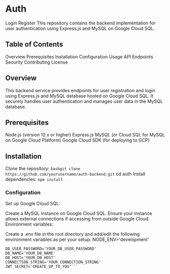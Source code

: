 # Auth
Login Register 
This repository contains the backend implementation for user authentication using Express.js and MySQL on Google Cloud SQL.

## Table of Contents
Overview
Prerequisites
Installation
Configuration
Usage
API Endpoints
Security
Contributing
License

## Overview
This backend service provides endpoints for user registration and login using Express.js and MySQL database hosted on Google Cloud SQL. It securely handles user authentication and manages user data in the MySQL database.
## Prerequisites
Node.js (version 12.x or higher)
Express.js
MySQL (or Cloud SQL for MySQL on Google Cloud Platform)
Google Cloud SDK (for deploying to GCP)
## Installation
Clone the repository:
```bashgit clone https://github.com/yourusername/auth-backend.git```
cd auth
Install dependencies:
```npm install```

### Configuration
Set up Google Cloud SQL:

Create a MySQL instance on Google Cloud SQL.
Ensure your instance allows external connections if accessing from outside Google Cloud.
Environment variables:

Create a .env file in the root directory and add/edit the following environment variables as per your setup:
NODE_ENV='development'

```bashDB_USER='YOUR_DB_USER'
DB_USER_PASSWORD='YOUR_DB_USER_PASSWORD'
DB_NAME='YOUR_DB_NAME'
DB_HOST='YOUR_DB_HOST'
CONNECTION_STRING='YOUR_CONNECTION_STRING'
JWT_SECRET='CREATE_UP_TO_YOU'```
